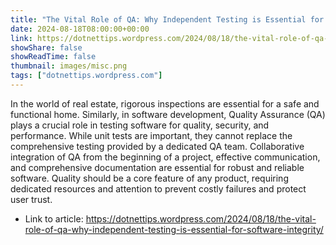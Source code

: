 ```yaml
---
title: "The Vital Role of QA: Why Independent Testing is Essential for Software Integrity"
date: 2024-08-18T08:00:00+00:00
link: https://dotnettips.wordpress.com/2024/08/18/the-vital-role-of-qa-why-independent-testing-is-essential-for-software-integrity/
showShare: false
showReadTime: false
thumbnail: images/misc.png
tags: ["dotnettips.wordpress.com"]
---
```

In the world of real estate, rigorous inspections are essential for a safe and functional home. Similarly, in software development, Quality Assurance (QA) plays a crucial role in testing software for quality, security, and performance. While unit tests are important, they cannot replace the comprehensive testing provided by a dedicated QA team. Collaborative integration of QA from the beginning of a project, effective communication, and comprehensive documentation are essential for robust and reliable software. Quality should be a core feature of any product, requiring dedicated resources and attention to prevent costly failures and protect user trust.

- Link to article: https://dotnettips.wordpress.com/2024/08/18/the-vital-role-of-qa-why-independent-testing-is-essential-for-software-integrity/